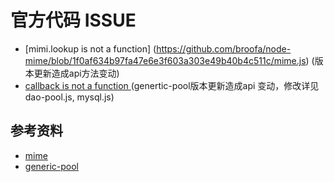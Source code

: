 # 官方代码 ISSUE

- [mimi.lookup is not a function] (https://github.com/broofa/node-mime/blob/1f0af634b97fa47e6e3f603a303e49b40b4c511c/mime.js) (版本更新造成api方法变动)
- [callback is not a function ]() (genertic-pool版本更新造成api 变动，修改详见dao-pool.js, mysql.js)

## 参考资料
- [mime](https://github.com/broofa/node-mime/blob/1f0af634b97fa47e6e3f603a303e49b40b4c511c/mime.js)
- [generic-pool](https://github.com/coopernurse/node-pool)